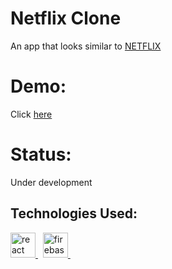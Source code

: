 # Netflix Clone
An app that looks similar to [NETFLIX](https://www.netflix.com)

# Demo:
Click [here](https://netflix-clone-tikhsup.web.app)

# Status:
Under development

## Technologies Used:
<!-- <p align="left"> -->

<a href="https://reactjs.org/" target="_blank">
    <img src="https://devicons.github.io/devicon/devicon.git/icons/react/react-original-wordmark.svg" alt="react" width="40" height="40"/>
</a>&nbsp
<a href="https://firebase.google.com/" target="_blank">
    <img src="https://www.vectorlogo.zone/logos/firebase/firebase-icon.svg" alt="firebase" width="40" height="40"/>
</a>&nbsp
<!-- </p> -->
